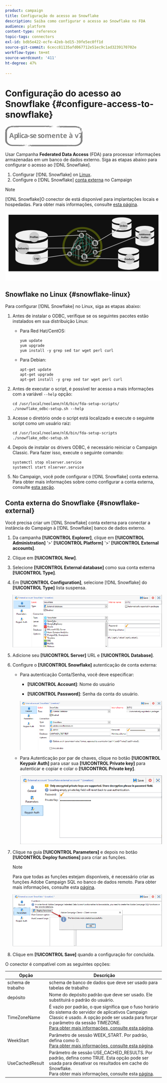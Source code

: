 ```yaml
---
product: campaign
title: Configuração do acesso ao Snowflake
description: Saiba como configurar o acesso ao Snowflake no FDA
audience: platform
content-type: reference
topic-tags: connectors
exl-id: bdb5e422-ecfe-42eb-bd15-39fe5ec0ff1d
source-git-commit: 6cecc81135afd067712e51ec9c1ad3239170702e
workflow-type: tm+mt
source-wordcount: '411'
ht-degree: 47%

---
```


# Configuração do acesso ao Snowflake {#configure-access-to-snowflake}

![](../../assets/v7-only.svg)

Usar Campanha **Federated Data Access** (FDA) para processar informações armazenadas em um banco de dados externo. Siga as etapas abaixo para configurar o acesso ao [!DNL Snowflake].

1. Configurar [!DNL Snowflake] on [Linux](#snowflake-linux).
1. Configure o [!DNL Snowflake] [conta externa](#snowflake-external) no Campaign

>[!NOTE]
>
>[!DNL Snowflake]O conector de está disponível para implantações locais e hospedadas. Para obter mais informações, consulte [esta página](../../installation/using/capability-matrix.md).

![](assets/snowflake_3.png)

## Snowflake no Linux {#snowflake-linux}

Para configurar [!DNL Snowflake] no Linux, siga as etapas abaixo:

1. Antes de instalar o ODBC, verifique se os seguintes pacotes estão instalados em sua distribuição Linux:

   * Para Red Hat/CentOS:

      ```
      yum update
      yum upgrade
      yum install -y grep sed tar wget perl curl
      ```

   * Para Debian:

      ```
      apt-get update
      apt-get upgrade
      apt-get install -y grep sed tar wget perl curl
      ```

1. Antes de executar o script, é possível ter acesso a mais informações com a variável `--help` opção:

   ```
   cd /usr/local/neolane/nl6/bin/fda-setup-scripts/
   ./snowflake_odbc-setup.sh --help
   ```

1. Acesse o diretório onde o script está localizado e execute o seguinte script como um usuário raiz:

   ```
   cd /usr/local/neolane/nl6/bin/fda-setup-scripts
   ./snowflake_odbc-setup.sh
   ```

1. Depois de instalar os drivers ODBC, é necessário reiniciar o Campaign Classic. Para fazer isso, execute o seguinte comando:

   ```
   systemctl stop nlserver.service
   systemctl start nlserver.service
   ```

1. No Campaign, você pode configurar o [!DNL Snowflake] conta externa. Para obter mais informações sobre como configurar a conta externa, consulte [esta seção](#snowflake-external).

## Conta externa do Snowflake {#snowflake-external}

Você precisa criar um [!DNL Snowflake] conta externa para conectar a instância do Campaign à [!DNL Snowflake] banco de dados externo.

1. Da campanha **[!UICONTROL Explorer]**, clique em **[!UICONTROL Administration]** &#39;>&#39; **[!UICONTROL Platform]** &#39;>&#39; **[!UICONTROL External accounts]**.

1. Clique em **[!UICONTROL New]**.

1. Selecione **[!UICONTROL External database]** como sua conta externa **[!UICONTROL Type]**.

1. Em **[!UICONTROL Configuration]**, selecione [!DNL Snowflake] do **[!UICONTROL Type]** lista suspensa.

   ![](assets/snowflake_5.png)

1. Adicione seu **[!UICONTROL Server]** URL e **[!UICONTROL Database]**.

1. Configure o **[!UICONTROL Snowflake]** autenticação de conta externa:

   * Para autenticação Conta/Senha, você deve especificar:

      * **[!UICONTROL Account]**: Nome do usuário

      * **[!UICONTROL Password]**: Senha da conta do usuário.

      ![](assets/snowflake.png)

   * Para Autenticação por par de chaves, clique no botão **[!UICONTROL Keypair Auth]** para usar sua **[!UICONTROL Private key]** para autenticar e copiar e colar o **[!UICONTROL Private key]**.

      ![](assets/snowflake_4.png)


1. Clique na guia **[!UICONTROL Parameters]** e depois no botão **[!UICONTROL Deploy functions]** para criar as funções.

   >[!NOTE]
   >
   >Para que todas as funções estejam disponíveis, é necessário criar as funções Adobe Campaign SQL no banco de dados remoto. Para obter mais informações, consulte esta [página](../../configuration/using/adding-additional-sql-functions.md).

   ![](assets/snowflake_2.png)

1. Clique em **[!UICONTROL Save]** quando a configuração for concluída.

O conector é compatível com as seguintes opções:

| Opção | Descrição |
|---|---|
| schema de trabalho | schema de banco de dados que deve ser usado para tabelas de trabalho |
| depósito | Nome do depósito padrão que deve ser usado. Ele substituirá o padrão do usuário. |
| TimeZoneName | É vazio por padrão, o que significa que o fuso horário do sistema do servidor de aplicativos Campaign Classic é usado. A opção pode ser usada para forçar o parâmetro da sessão TIMEZONE. <br>[Para obter mais informações, consulte esta página](https://docs.snowflake.net/manuals/sql-reference/parameters.html#timezone). |
| WeekStart | Parâmetro de sessão WEEK_START. Por padrão, defina como 0. <br>[Para obter mais informações, consulte esta página](https://docs.snowflake.com/br/sql-reference/parameters.html#week-start). |
| UseCachedResult | Parâmetro de sessão USE_CACHED_RESULTS. Por padrão, defina como TRUE. Esta opção pode ser usada para desativar os resultados em cache do Snowflake. <br>Para obter mais informações, consulte esta [página](https://docs.snowflake.net/manuals/user-guide/querying-persisted-results.html). |
